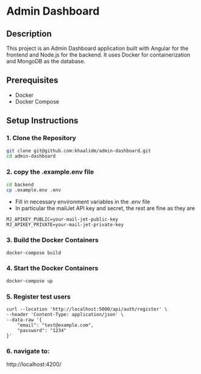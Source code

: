 # Admin Dashboard

## Description
This project is an Admin Dashboard application built with Angular for the frontend and Node.js for the backend. It uses Docker for containerization and MongoDB as the database.

## Prerequisites
- Docker
- Docker Compose

## Setup Instructions

### 1. Clone the Repository
```sh
git clone git@github.com:khaalidm/admin-dashboard.git
cd admin-dashboard
```

### 2. copy the .example.env file
```sh
cd backend
cp .example.env .env
```
- Fill in necessary environment variables in the .env file
- In particular the mailJet API key and secret, the rest are fine as they are

```
MJ_APIKEY_PUBLIC=your-mail-jet-public-key
MJ_APIKEY_PRIVATE=your-mail-jet-private-key
```

### 3. Build the Docker Containers
```sh
docker-compose build
```

### 4. Start the Docker Containers
```sh
docker-compose up
```

### 5. Register test users
```shell
curl --location 'http://localhost:5000/api/auth/register' \
--header 'Content-Type: application/json' \
--data-raw '{
    "email": "test@example.com",
    "password": "1234"
}'
```

### 6. navigate to:

http://localhost:4200/

